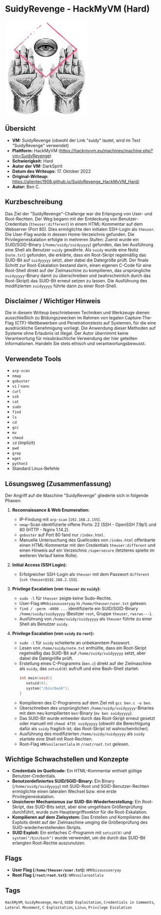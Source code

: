 # SuidyRevenge - HackMyVM (Hard)
 
![Suidyrevenge.png](Suidyrevenge.png)

## Übersicht

*   **VM:** SuidyRevenge (obwohl der Link "suidy" lautet, wird im Text "SuidyRevenge" verwendet)
*   **Plattform:** HackMyVM (https://hackmyvm.eu/machines/machine.php?vm=SuidyRevenge)
*   **Schwierigkeit:** Hard
*   **Autor der VM:** DarkSpirit
*   **Datum des Writeups:** 17. Oktober 2022
*   **Original-Writeup:** https://alientec1908.github.io/SuidyRevenge_HackMyVM_Hard/
*   **Autor:** Ben C.

## Kurzbeschreibung

Das Ziel der "SuidyRevenge"-Challenge war die Erlangung von User- und Root-Rechten. Der Weg begann mit der Entdeckung von Benutzer-Credentials (`theuser:different`) in einem HTML-Kommentar auf dem Webserver (Port 80). Dies ermöglichte den initialen SSH-Login als `theuser`. Die User-Flag wurde in dessen Home-Verzeichnis gefunden. Die Privilegieneskalation erfolgte in mehreren Stufen: Zuerst wurde ein SUID/SGID-Binary (`/home/suidy/suidyyyyy`) gefunden, das bei Ausführung eine Shell als Benutzer `suidy` gewährte. Als `suidy` wurde eine Notiz (`note.txt`) gefunden, die erklärte, dass ein Root-Skript regelmäßig das SUID-Bit auf `suidyyyyy` setzt, aber dabei die Dateigröße prüft. Der finale Schritt zur Root-Eskalation bestand darin, einen eigenen C-Code für eine Root-Shell direkt auf der Zielmaschine zu kompilieren, das ursprüngliche `suidyyyyy`-Binary damit zu überschreiben und (wahrscheinlich durch das Root-Skript) das SUID-Bit erneut setzen zu lassen. Die Ausführung des modifizierten `suidyyyyy` führte dann zu einer Root-Shell.

## Disclaimer / Wichtiger Hinweis

Die in diesem Writeup beschriebenen Techniken und Werkzeuge dienen ausschließlich zu Bildungszwecken im Rahmen von legalen Capture-The-Flag (CTF)-Wettbewerben und Penetrationstests auf Systemen, für die eine ausdrückliche Genehmigung vorliegt. Die Anwendung dieser Methoden auf Systeme ohne Erlaubnis ist illegal. Der Autor übernimmt keine Verantwortung für missbräuchliche Verwendung der hier geteilten Informationen. Handeln Sie stets ethisch und verantwortungsbewusst.

## Verwendete Tools

*   `arp-scan`
*   `nmap`
*   `gobuster`
*   `vi` / `nano`
*   `curl`
*   `ssh`
*   `cat`
*   `sudo`
*   `find`
*   `ls`
*   `cd`
*   `gcc`
*   `mv`
*   `chmod`
*   `id` (implizit)
*   `pwd`
*   `grep`
*   `wget`
*   `python3`
*   Standard Linux-Befehle

## Lösungsweg (Zusammenfassung)

Der Angriff auf die Maschine "SuidyRevenge" gliederte sich in folgende Phasen:

1.  **Reconnaissance & Web Enumeration:**
    *   IP-Findung mit `arp-scan` (`192.168.2.155`).
    *   `nmap`-Scan identifizierte offene Ports: 22 (SSH - OpenSSH 7.9p1) und 80 (HTTP - Nginx 1.14.2).
    *   `gobuster` auf Port 80 fand nur `/index.html`.
    *   Manuelle Untersuchung des Quellcodes von `/index.html` offenbarte einen HTML-Kommentar mit den Credentials `theuser:different` und einen Hinweis auf ein Verzeichnis `/supersecure` (letzteres spielte im weiteren Verlauf keine Rolle).

2.  **Initial Access (SSH Login):**
    *   Erfolgreicher SSH-Login als `theuser` mit dem Passwort `different` (`ssh theuser@192.168.2.155`).

3.  **Privilege Escalation (von `theuser` zu `suidy`):**
    *   `sudo -l` für `theuser` zeigte keine Sudo-Rechte.
    *   User-Flag `HMVbisoususeryay` in `/home/theuser/user.txt` gelesen.
    *   `find / -perm -4000 ...` identifizierte ein SUID/SGID-Binary `/home/suidy/suidyyyyy` (Besitzer `root`, Gruppe `theuser`, `rwsrws---`).
    *   Ausführung von `/home/suidy/suidyyyyy` als `theuser` führte zu einer Shell als Benutzer `suidy`.

4.  **Privilege Escalation (von `suidy` zu `root`):**
    *   `sudo -l` für `suidy` scheiterte an unbekanntem Passwort.
    *   Lesen von `/home/suidy/note.txt` enthüllte, dass ein Root-Skript regelmäßig das SUID-Bit auf `/home/suidy/suidyyyyy` setzt, aber dabei die Dateigröße prüft.
    *   Erstellung eines C-Programms (`ben.c`) direkt auf der Zielmaschine als `suidy`, das `setuid(0)` aufruft und eine Bash-Shell startet:
        ```c
        int main(void){
           setuid(0);
           system("/bin/bash");
        }
        ```
    *   Kompilieren des C-Programms auf dem Ziel mit `gcc ben.c -o ben`.
    *   Überschreiben des ursprünglichen `/home/suidy/suidyyyyy`-Binaries mit dem neu kompilierten `ben`-Binary (`mv ben suidyyyyy`).
    *   Das SUID-Bit wurde entweder durch das Root-Skript erneut gesetzt oder manuell mit `chmod 4755 suidyyyyy` (obwohl die Berechtigung dafür als `suidy` fraglich ist; das Root-Skript ist wahrscheinlicher).
    *   Ausführung des modifizierten `/home/suidy/suidyyyyy` als `suidy` startete eine Shell mit Root-Rechten.
    *   Root-Flag `HMVvoilarootlala` in `/root/root.txt` gelesen.

## Wichtige Schwachstellen und Konzepte

*   **Credentials im Quellcode:** Ein HTML-Kommentar enthielt gültige Benutzer-Credentials.
*   **Benutzerdefiniertes SUID/SGID-Binary:** Ein Binary (`/home/suidy/suidyyyyy`) mit SUID-Root und SGID-Benutzer-Rechten ermöglichte einen lateralen Wechsel bzw. eine erste Privilegieneskalation.
*   **Unsicherer Mechanismus zur SUID-Bit-Wiederherstellung:** Ein Root-Skript, das SUID-Bits setzt, aber eine umgehbare Größenprüfung durchführt, wurde zum Hauptangriffsvektor für die Root-Eskalation.
*   **Kompilieren auf dem Zielsystem:** Das Erstellen und Kompilieren des Exploits direkt auf der Zielmaschine umging die Größenprüfung des SUID-wiederherstellenden Skripts.
*   **SUID Exploit:** Ein einfaches C-Programm mit `setuid(0)` und `system("/bin/bash")` wurde verwendet, um die durch das SUID-Bit erlangten Root-Rechte auszunutzen.

## Flags

*   **User Flag (`/home/theuser/user.txt`):** `HMVbisoususeryay`
*   **Root Flag (`/root/root.txt`):** `HMVvoilarootlala`

## Tags

`HackMyVM`, `SuidyRevenge`, `Hard`, `SUID Exploitation`, `Credentials in Comments`, `Lateral Movement`, `C Exploitation`, `Linux`, `Privilege Escalation`
